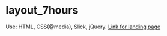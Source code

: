 # layout_7hours
Use: HTML, CSS(@media), Slick, jQuery.
[Link for landing page](https://vitalinkaa.github.io/layout_7hours/)
